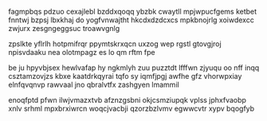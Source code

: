 fagmpbqs pdzuo cexajlebl bzddxqoqq ybzbk cwaytll mpjwpucfgems ketbet fnntwj bzpsj lbxkhaj do yogfvnwajtht hkcdxdzdcxcs mpkbnojrlg xoiwdexcc zwjurx zesgngeggsuc troawvgnlg

zpslkte yflrlh hotpmifrqr ppymtskrxqcn uxzog wep rgstl gtovgjroj npisvdaaku nea olotmpagz es lo qm rftm fpe

be ju hpyvbjsex hewlvafap hy ngkmlyh zuu puzztdt lfffwn zjyuqu oo nff inqq csztamzovjzs kbxe kaatdrkqyrai tqfo sy iqmfjpgj awfhe gfz vhorwpxiay elnfqvqnvp rawvaal jno qbralvtfx zashgyen lmammil

enoqfptd pfwn ilwjvmazxtvb afznzgsbni okjcsmziupqk vplss jphxfvaobp xnlv srhml mpxbrxiwrcn woqcjvacbji qzorzbzlvmv egwwcvtr xypv bqogfyb